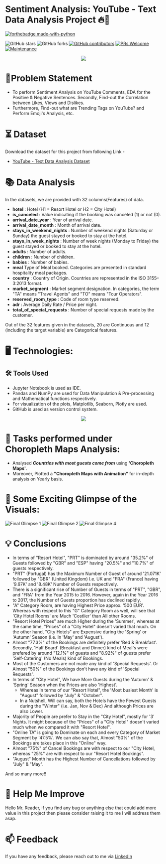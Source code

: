 
# Sentiment Analysis: YouTube - Text Data Analysis Project 🔥🍁

<p align="center">

  [![forthebadge made-with-python](http://ForTheBadge.com/images/badges/made-with-python.svg)](https://www.python.org/)
  
  ![GitHub stars](https://img.shields.io/github/stars/Lokesh-Attarde/YouTube-Text_Data_Analysis)
  ![GitHub forks](https://img.shields.io/github/forks/Lokesh-Attarde/YouTube-Text_Data_Analysis)
  [![GitHub contributors](https://img.shields.io/github/contributors/Lokesh-Attarde/YouTube-Text_Data_Analysis.svg)](https://GitHub.com/Lokesh-Attarde/YouTube-Text_Data_Analysis/graphs/contributors/)
  [![PRs Welcome](https://img.shields.io/badge/PRs-welcome-brightgreen.svg?style=flat-square)](http://makeapullrequest.com)
  [![Maintenance](https://img.shields.io/badge/Maintained%3F-yes-green.svg)](https://GitHub.com/Naereen/StrapDown.js/graphs/commit-activity)
</p>  

<p align="center">
  <img src="https://user-images.githubusercontent.com/84115928/141673294-97ec4e38-baf0-456a-ad92-995eac45be97.png">
</p>

# 📝Problem Statement

- To perform Sentiment Analysis on YouTube Comments, EDA for the Positive & Negative Sentences. Secondly, Find-out the Correlation between Likes, Views and Dislikes.
- Furthermore, Find-out what are Trending Tags on YouTube? and Perform Emoji's Analysis, etc.

# ⏳ Dataset
Download the dataset for this project from following Link -
* [YouTube - Text Data Analysis Dataset](https://drive.google.com/drive/folders/1L7EAm3cqvDwgiyOuRAuZeUazBKVU-syp?usp=sharing)

# 📚 Data Analysis
In the datasets, we are provided with 32 columns(Features) of data.

* **hotel** : Hotel (H1 = Resort Hotel or H2 = City Hotel)
* **is_canceled** : Value indicating if the booking was canceled (1) or not (0).
* **arrival_date_year** : Year of arrival date.
* **arrival_date_month** : Month of arrival date.
* **stays_in_weekend_nights** : Number of weekend nights (Saturday or Sunday) the guest stayed or booked to stay at the hotel.
* **stays_in_week_nights** : Number of week nights (Monday to Friday) the guest stayed or booked to stay at the hotel.
* **adults** : Number of adults.
* **children** : Number of children.
* **babies** : Number of babies.
* **meal** Type of Meal booked. Categories are presented in standard hospitality meal packages.
* **country** : Country of Origin. Countries are represented in the ISO 3155–3:2013 format.
* **market_segment** : Market segment designation. In categories, the term "TA" means "Travel Agents" and "TO" means "Tour Operators".
* **reserved_room_type** : Code of room type reserved.
* **adr** : Average Daily Rate / Price per night.
* **total_of_special_requests** : Number of special requests made by the customer.

Out of the 32 features given in the datasets, 20 are Continuous and 12 (including the target variable) are Categorical features.

# 🖥️ Technologies:
## 🛠️ Tools Used
* Jupyter Notebook is used as IDE.
* Pandas and NumPy are used for Data Manipulation & Pre-processing and Mathematical functions respectively.
* For visualization of the plots, Matplotlib, Seaborn, Plotly are used.
* GitHub is used as version control system.

<p align="center">
  <img src="https://user-images.githubusercontent.com/84115928/141269995-77714aa7-9b0c-4b11-a94c-e1639a0a743b.png">
</p>

# 🎉 Tasks performed under Choropleth Maps Analysis:
* Analysed ***Countries with most guests come from*** using **'Choropleth Maps'**.
* Moreover, Plotted a **"Choropleth Maps with Animation"** for in-depth analysis on Yearly basis.

# 🌱 Some Exciting Glimpse of the Visuals:
![Final Glimpse 1](https://user-images.githubusercontent.com/84115928/141301079-637277f2-a00f-4808-9c38-594b22756412.gif)
![Final Glimpse 2](https://user-images.githubusercontent.com/84115928/141341458-ef8881a7-70b4-4db5-b57e-b3d5795d184b.gif)
![Final Glimpse 4](https://user-images.githubusercontent.com/84115928/141303002-feaed86b-ba9c-4911-8b08-7b54317a59ef.gif)

# 💡 Conclusions
* In terms of "Resort Hotel", "PRT" is dominated by around "35.2%" of Guests followed by "GBR" and "ESP" having "20.5%" and "10.7%" of guests respectively.
* "PRT" (Portugal) has the Maximum Number of Guest of around '21.071K' followed by "GBR" (United Kingdom) I.e. UK and "FRA" (France) having '9.67K' and '8.48K' Number of Guests respectively.
* There is a significant rise of Number of Guests in terms of "PRT", "GBR", and "FRA" from the Year 2015 to 2016. However, again in the Year 2016 to 2017, the Number of Guests proportion has declined rapidly.
* "A" Category Room, are having Highest Price approx. '500 EUR'. Whereas with respect to this "G" Category Room as well, will see that 'City Hotel Rooms' are Much 'Costlier' than All other Rooms.
* "Resort Hotel Prices" are much Higher during the 'Summer', whereas at the same time, "Prices" of a "City Hotel" doesn't varied that much.
   On the other hand, "City Hotels" are Expensive during the 'Spring' or 'Autumn' Season (i.e. In 'May' and 'August').
* Almost "77.3%" of the Bookings are definitely prefer 'Bed & Breakfast'. Secondly, 'Half Board' (Breakfast and Dinner) kind of Meal's were prefered by around "12.1%" of guests and "8.92%" of guests prefer 'Self-Catering' (No Meals) kind of Bookings.
* Most of the Customers are not made any kind of 'Special Requests'.
   Or Almost "50%" of the Bookings don't have any kind of 'Special Requests'.
* In terms of "City Hotel", We have More Guests during the 'Autumn' & 'Spring' Season when the Prices are also 'Highest'. 
    * Whereas In terms of our "Resort Hotel", the 'Most busiest Month' is "August" followed by "July" & "October".
    * In a Nutshell, Will can say, both the Hotels have the Fewest Guests during the "Winter" (i.e. Jan, Nov & Dec) And although Prices are also Lower.
* Majority of People are prefer to Stay in the "City Hotel", mostly for '3' Nights. It might because of the "Prices" of a "City Hotel" doesn't varied much when we compared it with "Resort Hotel".
* "Online TA" is going to Dominate on each and every Category of Market Segment by '47.5%'. We can also say that, Almost "50%" of the Bookings are takes place in this "Online" way.
* Almost "75%" of Cancel Bookings are with respect to our "City Hotel, whereas "25%" are with respect to our "Resort Hotel Bookings".
* "August" Month has the Highest Number of Cancellations followed by "July" & "May".

And so many more!!

# 🎉 Help Me Improve
Hello Mr. Reader, if you find any bug or anything else that could add more value in this project then please consider raising it to me I will address them asap.
  
# 📫 Feedback
If you have any feedback, please reach out to me via [LinkedIn](https://www.linkedin.com/in/lokesh-attarde-145086141/)
